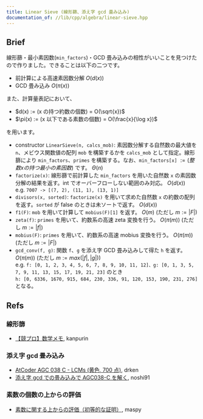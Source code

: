 ```yaml
---
title: Linear Sieve (線形篩、添え字 gcd 畳み込み)
documentation_of: //lib/cpp/algebra/linear-sieve.hpp
---
```

## Brief
線形篩・最小素因数(`min_factors`)・GCD 畳み込みの相性がいいことを見つけたので作りました。できることは以下の二つです。
* 前計算による高速素因数分解 $O(d(x))$
* GCD 畳み込み $O(\pi(x))$

また、計算量表記において、
* $d(x) := (x の持つ約数の個数) = O(\sqrt{x})$
* $\pi(x) := (x 以下である素数の個数) = O(\frac{x}{\log x})$

を用います。

* constructor `LinearSieve(n, calcs_mob)`: 素因数分解する自然数の最大値を `n`、メビウス関数値の配列 `mob` を構築するかを `calcs_mob` として指定。線形篩により `min_factors`、`primes` を構築する。なお、`min_factors[x]` $:= (整数 x の持つ最小の素因数)$ です。 $\Theta(n)$
* `factorize(x)`: 線形篩で前計算した `min_factors` を用いた自然数 `x` の素因数分解の結果を返す。int でオーバーフローしない範囲のみ対応。 $O(d(x))$  
  e.g. `7007 -> [(7, 2), (11, 1), (13, 1)]`
* `divisors(x, sorted)`: `factorize(x)` を用いて求めた自然数 `x` の約数の配列を返す。`sorted` が false のときは未ソートで返す。 $O(d(x))$
* `f1(F)`: `mob` を用いて計算して `mobius(F)[1]` を返す。 $O(m)$ (ただし $m := |F|$)
* `zeta(f)`: `primes` を用いて、約数系の高速 zeta 変換を行う。 $O(\pi(m))$ (ただし $m := |f|$)
* `mobius(F)`: `primes` を用いて、約数系の高速 mobius 変換を行う。 $O(\pi(m))$ (ただし $m := |F|$)
* `gcd_conv(f, g)`: 関数 `f`、`g` を添え字 GCD 畳み込みして得た `h` を返す。 $O(\pi(m))$ (ただし $m := max(|f|, |g|)$)  
  e.g. `f: [0, 1, 2, 3, 4, 5, 6, 7, 8, 9, 10, 11, 12]、g: [0, 1, 3, 5, 7, 9, 11, 13, 15, 17, 19, 21, 23]` のとき  
  `h: [0, 6336, 1670, 915, 684, 230, 336, 91, 120, 153, 190, 231, 276]` となる。

## Refs
### 線形篩
* [【競プロ】数学メモ](https://kanpurin.hatenablog.com/entry/2021/08/14/115825), kanpurin

### 添え字 gcd 畳み込み
* [AtCoder AGC 038 C - LCMs (黄色, 700 点)](https://drken1215.hatenablog.com/entry/2020/11/06/031600), drken
* [添え字 gcd での畳み込みで AGC038-C を解く](https://noshi91.hatenablog.com/entry/2019/09/23/002445), noshi91

### 素数の個数の上からの評価
* [素数に関する上からの評価（初等的な証明）](https://maspypy.com/%E7%B4%A0%E6%95%B0%E3%81%AB%E9%96%A2%E3%81%99%E3%82%8B%E4%B8%8A%E3%81%8B%E3%82%89%E3%81%AE%E8%A9%95%E4%BE%A1%EF%BC%88%E5%88%9D%E7%AD%89%E7%9A%84%E3%81%AA%E8%A8%BC%E6%98%8E%EF%BC%89), maspy
